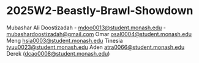 # 2025W2-Beastly-Brawl-Showdown
Mubashar Ali Doostizadah - mdoo0013@student.monash.edu - mubashardoostizadah@gmail.com
Omar osal0004@student.monash.edu
Meng hsia0003@student.monash.edu
Tinesia tyuu0023@student.monash.edu
Aden atra0066@student.monash.edu
Derek (dcao0008@student.monash.edu)